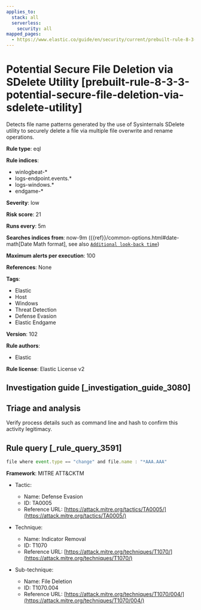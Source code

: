 ```yaml
---
applies_to:
  stack: all
  serverless:
    security: all
mapped_pages:
  - https://www.elastic.co/guide/en/security/current/prebuilt-rule-8-3-3-potential-secure-file-deletion-via-sdelete-utility.html
---
```


# Potential Secure File Deletion via SDelete Utility [prebuilt-rule-8-3-3-potential-secure-file-deletion-via-sdelete-utility]

Detects file name patterns generated by the use of Sysinternals SDelete utility to securely delete a file via multiple file overwrite and rename operations.

**Rule type**: eql

**Rule indices**:

* winlogbeat-*
* logs-endpoint.events.*
* logs-windows.*
* endgame-*

**Severity**: low

**Risk score**: 21

**Runs every**: 5m

**Searches indices from**: now-9m ({{ref}}/common-options.html#date-math[Date Math format], see also [`Additional look-back time`](docs-content://solutions/security/detect-and-alert/create-detection-rule.md#rule-schedule))

**Maximum alerts per execution**: 100

**References**: None

**Tags**:

* Elastic
* Host
* Windows
* Threat Detection
* Defense Evasion
* Elastic Endgame

**Version**: 102

**Rule authors**:

* Elastic

**Rule license**: Elastic License v2

## Investigation guide [_investigation_guide_3080]

## Triage and analysis

Verify process details such as command line and hash to confirm this activity legitimacy.

## Rule query [_rule_query_3591]

```js
file where event.type == "change" and file.name : "*AAA.AAA"
```

**Framework**: MITRE ATT&CKTM

* Tactic:

    * Name: Defense Evasion
    * ID: TA0005
    * Reference URL: [https://attack.mitre.org/tactics/TA0005/](https://attack.mitre.org/tactics/TA0005/)

* Technique:

    * Name: Indicator Removal
    * ID: T1070
    * Reference URL: [https://attack.mitre.org/techniques/T1070/](https://attack.mitre.org/techniques/T1070/)

* Sub-technique:

    * Name: File Deletion
    * ID: T1070.004
    * Reference URL: [https://attack.mitre.org/techniques/T1070/004/](https://attack.mitre.org/techniques/T1070/004/)



